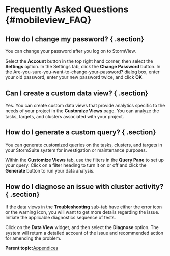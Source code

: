 # Frequently Asked Questions {#mobileview_FAQ}

## How do I change my password? { .section}

You can change your password after you log on to StormView.

Select the **Account** button in the top right hand corner, then select the **Settings** option. In the Settings tab, click the **Change Password** button. In the Are-you-sure-you-want-to-change-your-password? dialog box, enter your old password, enter your new password twice, and click **OK**.

## Can I create a custom data view? { .section}

Yes. You can create custom data views that provide analytics specific to the needs of your project in the **Customize Views** page. You can analyze the tasks, targets, and clusters associated with your project.

## How do I generate a custom query? { .section}

You can generate customized queries on the tasks, clusters, and targets in your StormSuite system for investigation or maintenance purposes.

Within the **Customize Views** tab, use the filters in the **Query Pane** to set up your query. Click on a filter heading to turn it on or off and click the **Generate** button to run your data analysis.

## How do I diagnose an issue with cluster activity? { .section}

If the data views in the **Troubleshooting** sub-tab have either the error icon or the warning icon, you will want to get more details regarding the issue. Initiate the applicable diagnostics sequence of tests.

Click on the **Data View** widget, and then select the **Diagnose** option. The system will return a detailed account of the issue and recommended action for amending the problem.

**Parent topic:**[Appendices](../appendices/appendix_top.html)

